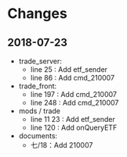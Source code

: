 # Changes
## 2018-07-23
* trade_server:
    * line 25 : Add etf_sender
    * line 86 : Add cmd_210007 
* trade_front:
    * line 197 : Add cmd_210007
    * line 248 : Add cmd_210007
* mods / trade
    * line 11 23 : Add etf_sender
    * line 120 : Add onQueryETF
* documents:
    * 七/18：Add 210007
